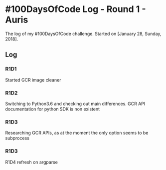 # #100DaysOfCode Log - Round 1 - Auris

The log of my #100DaysOfCode challenge. Started on [January 28, Sunday, 2018].

## Log

### R1D1
Started GCR image cleaner

### R1D2
Switching to Python3.6 and checking out main differences. GCR API documentation for python SDK is non existent

### R1D3
Researching GCR APIs, as at the moment the only option seems to be subprocess

### R1D3
R1D4 refresh on argparse
